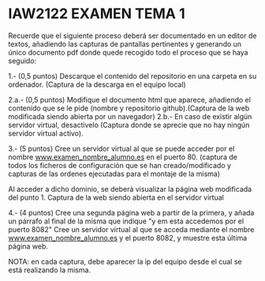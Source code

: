 # IAW2122 EXAMEN TEMA 1


Recuerde que el siguiente proceso deberá ser documentado en un editor de textos, añadiendo las capturas de pantallas pertinentes y 
generando un único documento pdf donde quede recogido todo el proceso que se haya seguido:


1.- (0,5 puntos) Descarque el contenido del repositorio en una carpeta en su ordenador. (Captura de la descarga en el equipo local)

2.a.- (0,5 puntos) Modifique el documento html que aparece, añadiendo el contenido que se le pide (nombre y repositorio github).(Captura de la web modificada siendo abierta por un navegador)
2.b.- En caso de existir algún servidor virtual, desactivelo (Captura donde se aprecie que no hay ningún servidor virtual activo).

3.- (5 puntos) Cree un servidor virtual al que se puede acceder por el nombre www.examen_nombre_alumno.es en el puerto 80. 
(captura de todos los ficheros de configuración que se han creado/modificado y capturas de las ordenes ejecutadas para el montaje de la misma)

Al acceder a dicho dominio, se deberá visualizar la página web modificada del punto 1.
Captura de la web siendo abierta en el servidor virtual

4.- (4 puntos) Cree una segunda página web a partir de la primera, y añada un párrafo al final de la misma que indique "y em esta accedemos por el puerto 8082"
Cree un servidor virtual al que se acceda mediante el nombre www.examen_nombre_alumno.es y el puerto 8082, y muestre esta última página web.

NOTA: en cada captura, debe aparecer la ip del equipo desde el cual se está realizando la misma.

